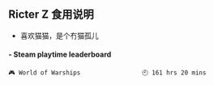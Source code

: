 ## Ricter Z 食用说明
- 喜欢猫猫，是个冇猫孤儿

<!-- steam-box start -->
#### - Steam playtime leaderboard
```text
🎮 World of Warships                 🕘 161 hrs 20 mins
```
<!-- Powered by https://github.com/YouEclipse/steam-box . -->
<!-- steam-box end -->
